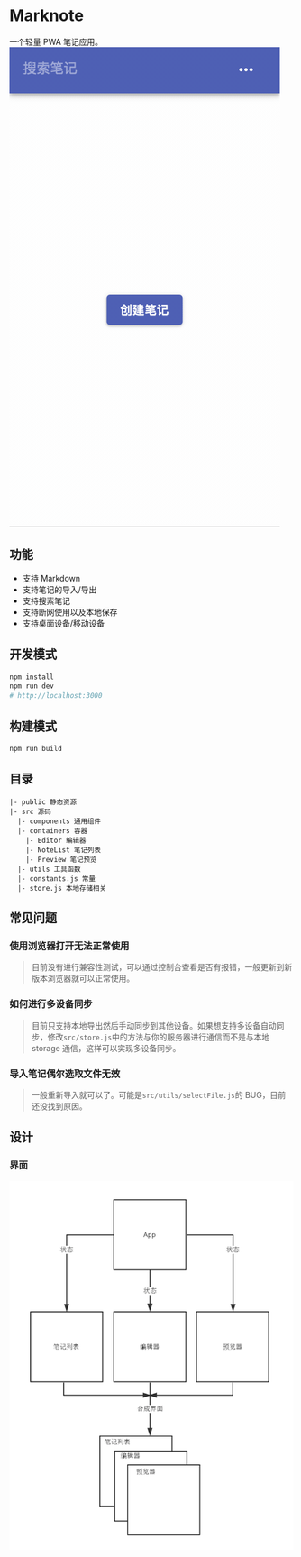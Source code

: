 # Marknote

一个轻量 PWA 笔记应用。  
![](./docs/play.gif)

## 功能

- 支持 Markdown
- 支持笔记的导入/导出
- 支持搜索笔记
- 支持断网使用以及本地保存
- 支持桌面设备/移动设备

## 开发模式

```bash
npm install
npm run dev
# http://localhost:3000
```

## 构建模式

```bash
npm run build
```

## 目录

```
|- public 静态资源
|- src 源码
  |- components 通用组件
  |- containers 容器
    |- Editor 编辑器
    |- NoteList 笔记列表
    |- Preview 笔记预览
  |- utils 工具函数
  |- constants.js 常量
  |- store.js 本地存储相关
```

## 常见问题

### 使用浏览器打开无法正常使用

> 目前没有进行兼容性测试，可以通过控制台查看是否有报错，一般更新到新版本浏览器就可以正常使用。

### 如何进行多设备同步

> 目前只支持本地导出然后手动同步到其他设备。如果想支持多设备自动同步，修改`src/store.js`中的方法与你的服务器进行通信而不是与本地 storage 通信，这样可以实现多设备同步。

### 导入笔记偶尔选取文件无效

> 一般重新导入就可以了。可能是`src/utils/selectFile.js`的 BUG，目前还没找到原因。

## 设计

### 界面

![](./docs/ui.png)
